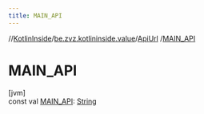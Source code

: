 ```yaml
---
title: MAIN_API
---
```

//[KotlinInside](../../../index.html)/[be.zvz.kotlininside.value](../index.html)/[ApiUrl](index.html)
/[MAIN_API](-m-a-i-n_-a-p-i.html)

# MAIN_API

[jvm]\
const
val [MAIN_API](-m-a-i-n_-a-p-i.html): [String](https://kotlinlang.org/api/latest/jvm/stdlib/kotlin/-string/index.html)




